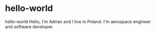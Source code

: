 # hello-world
hello-world
Hello, I'm Adrian and I live in Poland. I'm aerospace engineer and software developer.
